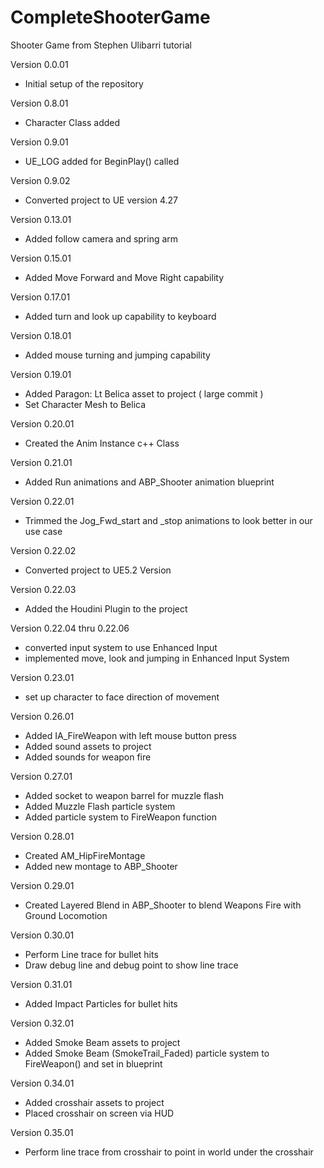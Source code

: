 # CompleteShooterGame
Shooter Game from Stephen Ulibarri tutorial

Version 0.0.01
- Initial setup of the repository

Version 0.8.01
- Character Class added

Version 0.9.01
- UE_LOG added for BeginPlay() called

Version 0.9.02
- Converted project to UE version 4.27

Version 0.13.01 
- Added follow camera and spring arm

Version 0.15.01
- Added Move Forward and Move Right capability

Version 0.17.01
- Added turn and look up capability to keyboard

Version 0.18.01
- Added mouse turning and jumping capability

Version 0.19.01
- Added Paragon: Lt Belica asset to project ( large commit )
- Set Character Mesh to Belica

Version 0.20.01
- Created the Anim Instance c++ Class

Version 0.21.01
- Added Run animations and ABP_Shooter animation blueprint

Version 0.22.01
- Trimmed the Jog_Fwd_start and _stop animations to look better in our use case

Version 0.22.02
- Converted project to UE5.2 Version

Version 0.22.03
- Added the Houdini Plugin to the project

Version 0.22.04 thru 0.22.06
- converted input system to use Enhanced Input
- implemented move, look and jumping in Enhanced Input System

Version 0.23.01
- set up character to face direction of movement

Version 0.26.01
- Added IA_FireWeapon with left mouse button press
- Added sound assets to project
- Added sounds for weapon fire

Version 0.27.01
- Added socket to weapon barrel for muzzle flash
- Added Muzzle Flash particle system
- Added particle system to FireWeapon function

Version 0.28.01
- Created AM_HipFireMontage
- Added new montage to ABP_Shooter

Version 0.29.01
- Created Layered Blend in ABP_Shooter to blend Weapons Fire with Ground Locomotion

Version 0.30.01
- Perform Line trace for bullet hits
- Draw debug line and debug point to show line trace

Version 0.31.01
- Added Impact Particles for bullet hits

Version 0.32.01
- Added Smoke Beam assets to project
- Added Smoke Beam (SmokeTrail_Faded) particle system to FireWeapon()
  and set in blueprint
  
Version 0.34.01
- Added crosshair assets to project
- Placed crosshair on screen via HUD

Version 0.35.01
- Perform line trace from crosshair to point in world under the crosshair




